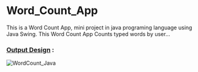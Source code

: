 # Word_Count_App
This is a Word Count App, mini project in java programing language using Java Swing. This Word Count App Counts typed words by user...

<h3><u>Output Design</u> :</h3>

![WordCount_Java](https://github.com/hey-its-d2t2/Word_Count_App/assets/63626210/ef4fcab0-07bb-4c42-af28-3c7e4bc8c09c)
